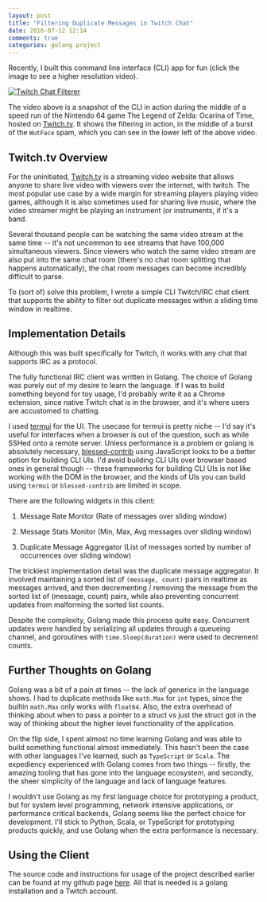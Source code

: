```yaml
---
layout: post
title: "Filtering Duplicate Messages in Twitch Chat"
date: 2016-07-12 12:14
comments: true
categories: golang project
---
```


Recently, I built this command line interface (CLI) app for fun (click the image to see a higher resolution video).

[![Twitch Chat Filterer](http://i.imgur.com/m50Kii1.gif)](https://www.youtube.com/watch?v=i8sRO7_qvOY "Twitch Chat Filterer")

The video above is a snapshot of the CLI in action during the middle of a speed run of the Nintendo 64 game The Legend of Zelda: Ocarina of Time, hosted on [Twitch.tv](https://www.twitch.tv/). It shows the filtering in action, in the middle of a burst of the `WutFace` spam, which you can see in the lower left of the above video.

## Twitch.tv Overview
For the uninitiated, [Twitch.tv](https://www.twitch.tv/) is a streaming video website that allows anyone to share live video with viewers over the internet, with twitch. The most popular use case by a wide margin for streaming players playing video games, although it is also sometimes used for sharing live music, where the video streamer might be playing an instrument (or instruments, if it's a band.

Several thousand people can be watching the same video stream at the same time -- it's not uncommon to see streams that have 100,000 simultaneous viewers. Since viewers who watch the same video stream are also put into the same chat room (there's no chat room splitting that happens automatically), the chat room messages can become incredibly difficult to parse.

To (sort of) solve this problem, I wrote a simple CLI Twitch/IRC chat client that supports the ability to filter out duplicate messages within a sliding time window in realtime.

## Implementation Details

Although this was built specifically for Twitch, it works with any chat that supports IRC as a protocol.

The fully functional IRC client was written in Golang. The choice of Golang was purely out of my desire to learn the language. If I was to build something beyond for toy usage, I'd probably write it as a Chrome extension, since native Twitch chat is in the browser, and it's where users are accustomed to chatting.

I used [termui](https://github.com/gizak/termui) for the UI. The usecase for termui is pretty niche -- I'd say it's useful for interfaces when a browser is out of the question, such as while SSHed onto a remote server. Unless performance is a problem or golang is absolutely necessary, [blessed-contrib](https://github.com/yaronn/blessed-contrib) using JavaScript looks to be a better option for building CLI UIs. I'd avoid building CLI UIs over browser based ones in general though -- these frameworks for building CLI UIs is not like working with the DOM in the browser, and the kinds of UIs you can build using `termui` or `blessed-contrib` are limited in scope.

There are the following widgets in this client:

  1) Message Rate Monitor (Rate of messages over sliding window)

  2) Message Stats Monitor (Min, Max, Avg messages over sliding window)

  3) Duplicate Message Aggregator (List of messages sorted by number of occurrences over sliding window)

The trickiest implementation detail was the duplicate message aggregator. It involved maintaining a sorted list of `(message, count)` pairs in realtime as messages arrived, and then decrementing / removing the message from the sorted list of (message, count) pairs, while also preventing concurrent updates from malforming the sorted list counts.

Despite the complexity, Golang made this process quite easy. Concurrent updates were handled by serializing all updates through a queueing channel, and goroutines with `time.Sleep(duration)` were used to decrement counts.


## Further Thoughts on Golang

Golang was a bit of a pain at times -- the lack of generics in the language shows. I had to duplicate methods like `math.Max` for `int` types, since the builtin `math.Max` only works with `float64`. Also, the extra overhead of thinking about when to pass a pointer to a struct vs just the struct got in the way of thinking about the higher level functionality of the application.

On the flip side, I spent almost no time learning Golang and was able to build something functional almost immediately. This hasn't been the case with other languages I've learned, such as `TypeScript` or `Scala`. The expediency experienced with Golang comes from two things -- firstly, the amazing tooling that has gone into the language ecosystem, and secondly, the sheer simplicity of the language and lack of language features.

I wouldn't use Golang as my first language choice for prototyping a product, but for system level programming, network intensive applications, or performance critical backends, Golang seems like the perfect choice for development. I'll stick to Python, Scala, or TypeScript for prototyping products quickly, and use Golang when the extra performance is necessary.

## Using the Client

The source code and instructions for usage of the project described earlier can be found at my github page [here](https://github.com/daniel-trinh/twitch_chat_filter). All that is needed is a golang installation and a Twitch account.